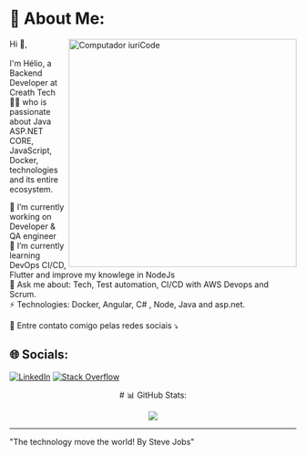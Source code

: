 # 💫 About Me:

<img src="https://raw.githubusercontent.com/MicaelliMedeiros/micaellimedeiros/master/image/computer-illustration.png" min-width="400px" max-width="400px" width="400px" align="right" alt="Computador iuriCode">

<p align="left"> 
  Hi 👋,<br> 
  <br>
I'm Hélio, a Backend Developer at Creath Tech 👨‍💻 who is passionate about Java ASP.NET CORE, JavaScript, Docker, technologies and its entire ecosystem.

🔭 I’m currently working on Developer & QA engineer <br>
🌱 I’m currently learning DevOps CI/CD, Flutter and improve my knowlege in NodeJs <br>
💬 Ask me about: Tech, Test automation, CI/CD with AWS Devops and Scrum. <br>
⚡ Technologies: Docker, Angular, C# , Node, Java and asp.net. <br>
</p>

<p align="left">
  💌 Entre contato comigo pelas redes sociais ⤵️
</p>

## 🌐 Socials:
[![LinkedIn](https://img.shields.io/badge/LinkedIn-%230077B5.svg?logo=linkedin&logoColor=white)](https://linkedin.com/in/heliofernandes/) 
[![Stack Overflow](https://img.shields.io/badge/-Stackoverflow-FE7A16?logo=stack-overflow&logoColor=white)](https://stackoverflow.com/users/19382638/heliofernandes)


<div align="center">
# 📊 GitHub Stats:


![](https://github-readme-streak-stats.herokuapp.com/?user=HelioFernandes404&theme=dark&hide_border=false)<br/>

---


</div>
"The technology move the world! By Steve Jobs"


<!-- --> 

<!-- 2024-06-10 00:25:20 --> 

